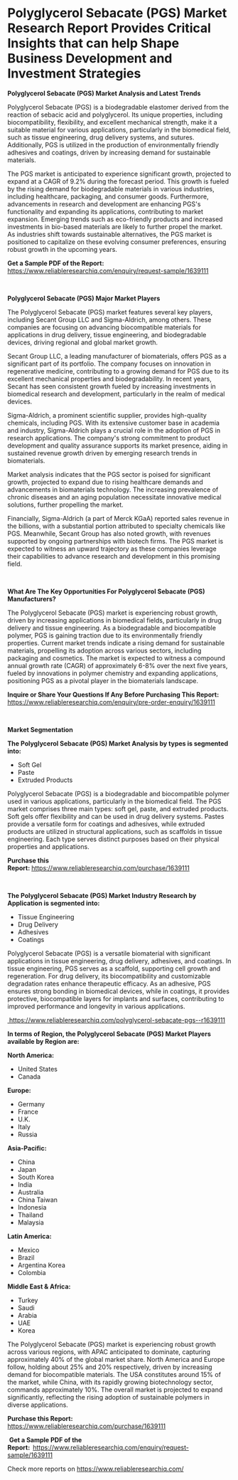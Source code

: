 <p><h1>Polyglycerol Sebacate (PGS) Market Research Report Provides Critical Insights that can help Shape Business Development and Investment Strategies</h1></p><p><strong>Polyglycerol Sebacate (PGS) Market Analysis and Latest Trends</strong></p>
<p><p>Polyglycerol Sebacate (PGS) is a biodegradable elastomer derived from the reaction of sebacic acid and polyglycerol. Its unique properties, including biocompatibility, flexibility, and excellent mechanical strength, make it a suitable material for various applications, particularly in the biomedical field, such as tissue engineering, drug delivery systems, and sutures. Additionally, PGS is utilized in the production of environmentally friendly adhesives and coatings, driven by increasing demand for sustainable materials.</p><p>The PGS market is anticipated to experience significant growth, projected to expand at a CAGR of 9.2% during the forecast period. This growth is fueled by the rising demand for biodegradable materials in various industries, including healthcare, packaging, and consumer goods. Furthermore, advancements in research and development are enhancing PGS's functionality and expanding its applications, contributing to market expansion. Emerging trends such as eco-friendly products and increased investments in bio-based materials are likely to further propel the market. As industries shift towards sustainable alternatives, the PGS market is positioned to capitalize on these evolving consumer preferences, ensuring robust growth in the upcoming years.</p></p>
<p><strong>Get a Sample PDF of the Report:&nbsp;</strong> <a href="https://www.reliableresearchiq.com/enquiry/request-sample/1639111?utm_campaign=2443&utm_medium=2&utm_source=Github&utm_content=ia&utm_term=23032025&utm_id=polyglycerol-sebacate-pgs">https://www.reliableresearchiq.com/enquiry/request-sample/1639111</a></p>
<p>&nbsp;</p>
<p><strong>Polyglycerol Sebacate (PGS) Major Market Players</strong></p>
<p><p>The Polyglycerol Sebacate (PGS) market features several key players, including Secant Group LLC and Sigma-Aldrich, among others. These companies are focusing on advancing biocompatible materials for applications in drug delivery, tissue engineering, and biodegradable devices, driving regional and global market growth.</p><p>Secant Group LLC, a leading manufacturer of biomaterials, offers PGS as a significant part of its portfolio. The company focuses on innovation in regenerative medicine, contributing to a growing demand for PGS due to its excellent mechanical properties and biodegradability. In recent years, Secant has seen consistent growth fueled by increasing investments in biomedical research and development, particularly in the realm of medical devices.</p><p>Sigma-Aldrich, a prominent scientific supplier, provides high-quality chemicals, including PGS. With its extensive customer base in academia and industry, Sigma-Aldrich plays a crucial role in the adoption of PGS in research applications. The company's strong commitment to product development and quality assurance supports its market presence, aiding in sustained revenue growth driven by emerging research trends in biomaterials.</p><p>Market analysis indicates that the PGS sector is poised for significant growth, projected to expand due to rising healthcare demands and advancements in biomaterials technology. The increasing prevalence of chronic diseases and an aging population necessitate innovative medical solutions, further propelling the market.</p><p>Financially, Sigma-Aldrich (a part of Merck KGaA) reported sales revenue in the billions, with a substantial portion attributed to specialty chemicals like PGS. Meanwhile, Secant Group has also noted growth, with revenues supported by ongoing partnerships with biotech firms. The PGS market is expected to witness an upward trajectory as these companies leverage their capabilities to advance research and development in this promising field.</p></p>
<p>&nbsp;</p>
<p><strong>What Are The Key Opportunities For Polyglycerol Sebacate (PGS) Manufacturers?</strong></p>
<p><p>The Polyglycerol Sebacate (PGS) market is experiencing robust growth, driven by increasing applications in biomedical fields, particularly in drug delivery and tissue engineering. As a biodegradable and biocompatible polymer, PGS is gaining traction due to its environmentally friendly properties. Current market trends indicate a rising demand for sustainable materials, propelling its adoption across various sectors, including packaging and cosmetics. The market is expected to witness a compound annual growth rate (CAGR) of approximately 6-8% over the next five years, fueled by innovations in polymer chemistry and expanding applications, positioning PGS as a pivotal player in the biomaterials landscape.</p></p>
<p><strong>Inquire or Share Your Questions If Any Before Purchasing This Report:</strong> <a href="https://www.reliableresearchiq.com/enquiry/pre-order-enquiry/1639111?utm_campaign=2443&utm_medium=2&utm_source=Github&utm_content=ia&utm_term=23032025&utm_id=polyglycerol-sebacate-pgs">https://www.reliableresearchiq.com/enquiry/pre-order-enquiry/1639111</a></p>
<p>&nbsp;</p>
<p><strong>Market Segmentation</strong></p>
<p><strong>The Polyglycerol Sebacate (PGS) Market Analysis by types is segmented into:</strong></p>
<p><ul><li>Soft Gel</li><li>Paste</li><li>Extruded Products</li></ul></p>
<p><p>Polyglycerol Sebacate (PGS) is a biodegradable and biocompatible polymer used in various applications, particularly in the biomedical field. The PGS market comprises three main types: soft gel, paste, and extruded products. Soft gels offer flexibility and can be used in drug delivery systems. Pastes provide a versatile form for coatings and adhesives, while extruded products are utilized in structural applications, such as scaffolds in tissue engineering. Each type serves distinct purposes based on their physical properties and applications.</p></p>
<p><strong>Purchase this Report:&nbsp;</strong><a href="https://www.reliableresearchiq.com/purchase/1639111?utm_campaign=2443&utm_medium=2&utm_source=Github&utm_content=ia&utm_term=23032025&utm_id=polyglycerol-sebacate-pgs">https://www.reliableresearchiq.com/purchase/1639111</a></p>
<p>&nbsp;</p>
<p><strong>The Polyglycerol Sebacate (PGS) Market Industry Research by Application is segmented into:</strong></p>
<p><ul><li>Tissue Engineering</li><li>Drug Delivery</li><li>Adhesives</li><li>Coatings</li></ul></p>
<p><p>Polyglycerol Sebacate (PGS) is a versatile biomaterial with significant applications in tissue engineering, drug delivery, adhesives, and coatings. In tissue engineering, PGS serves as a scaffold, supporting cell growth and regeneration. For drug delivery, its biocompatibility and customizable degradation rates enhance therapeutic efficacy. As an adhesive, PGS ensures strong bonding in biomedical devices, while in coatings, it provides protective, biocompatible layers for implants and surfaces, contributing to improved performance and longevity in various applications.</p></p>
<p><a href="https://www.reliableresearchiq.com/polyglycerol-sebacate-pgs--r1639111?utm_campaign=2443&utm_medium=2&utm_source=Github&utm_content=ia&utm_term=23032025&utm_id=polyglycerol-sebacate-pgs">&nbsp;https://www.reliableresearchiq.com/polyglycerol-sebacate-pgs--r1639111</a></p>
<p><strong>In terms of Region, the Polyglycerol Sebacate (PGS) Market Players available by Region are:</strong></p>
<p>
    <p> <strong> North America: </strong>
        <ul>
            <li>United States</li>
            <li>Canada</li>
        </ul>
        </p> 
    <p> <strong> Europe: </strong>
        <ul>
            <li>Germany</li>
            <li>France</li>
            <li>U.K.</li>
            <li>Italy</li>
            <li>Russia</li>
        </ul>
        </p> 
    <p> <strong> Asia-Pacific: </strong>
        <ul>
            <li>China</li>
            <li>Japan</li>
            <li>South Korea</li>
            <li>India</li>
            <li>Australia</li>
            <li>China Taiwan</li>
            <li>Indonesia</li>
            <li>Thailand</li>
            <li>Malaysia</li>
        </ul>
        </p> 
    <p> <strong> Latin America: </strong>
        <ul>
            <li>Mexico</li>
            <li>Brazil</li>
            <li>Argentina Korea</li>
            <li>Colombia</li>
        </ul>
        </p> 
    <p> <strong> Middle East & Africa: </strong>
        <ul>
            <li>Turkey</li>
            <li>Saudi</li>
            <li>Arabia</li>
            <li>UAE</li>
            <li>Korea</li>
        </ul>
    </p>
    </p>
<p><p>The Polyglycerol Sebacate (PGS) market is experiencing robust growth across various regions, with APAC anticipated to dominate, capturing approximately 40% of the global market share. North America and Europe follow, holding about 25% and 20% respectively, driven by increasing demand for biocompatible materials. The USA constitutes around 15% of the market, while China, with its rapidly growing biotechnology sector, commands approximately 10%. The overall market is projected to expand significantly, reflecting the rising adoption of sustainable polymers in diverse applications.</p></p>
<p><strong>Purchase this Report: </strong><a href="https://www.reliableresearchiq.com/purchase/1639111?utm_campaign=2443&utm_medium=2&utm_source=Github&utm_content=ia&utm_term=23032025&utm_id=polyglycerol-sebacate-pgs">https://www.reliableresearchiq.com/purchase/1639111</a></p>
<p>&nbsp;<strong>Get a Sample PDF of the Report:&nbsp;&nbsp;</strong><a href="https://www.reliableresearchiq.com/enquiry/request-sample/1639111?utm_campaign=2443&utm_medium=2&utm_source=Github&utm_content=ia&utm_term=23032025&utm_id=polyglycerol-sebacate-pgs">https://www.reliableresearchiq.com/enquiry/request-sample/1639111</a></p>
<p><strong></strong></p>
<p>Check more reports on <a href="https://www.reliableresearchiq.com/?utm_campaign=2443&utm_medium=2&utm_source=Github&utm_content=ia&utm_term=23032025&utm_id=polyglycerol-sebacate-pgs">https://www.reliableresearchiq.com/</a></p>
